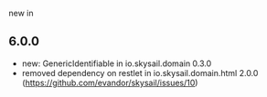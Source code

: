 new in

6.0.0 
-----

 * new: GenericIdentifiable in io.skysail.domain 0.3.0
 * removed dependency on restlet in io.skysail.domain.html 2.0.0 (https://github.com/evandor/skysail/issues/10)

